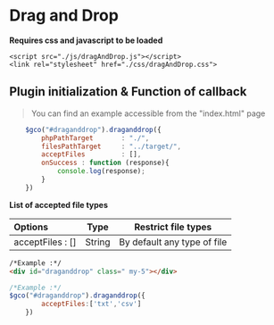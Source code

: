 # Drag and Drop

**Requires css and javascript to be loaded**

    <script src="./js/dragAndDrop.js"></script>
    <link rel="stylesheet" href="./css/dragAndDrop.css">

## Plugin initialization & Function of callback

>You can find an example accessible from the "index.html" page

```javascript
    $gco("#draganddrop").draganddrop({
        phpPathTarget       : "./",
        filesPathTarget     : "../target/",
        acceptFiles         : [],
        onSuccess : function (response){
            console.log(response);
        }
    })
```

**List of accepted file types**

| Options | Type | Restrict file types |
| :---         |     :---:      |     :---:      |
| acceptFiles         : []  | String |  By default any type of file |


```HTML
/*Example :*/
<div id="draganddrop" class=" my-5"></div>
``` 


```javascript
/*Example :*/
$gco("#draganddrop").draganddrop({ 
        acceptFiles:['txt','csv']
    })
``` 

